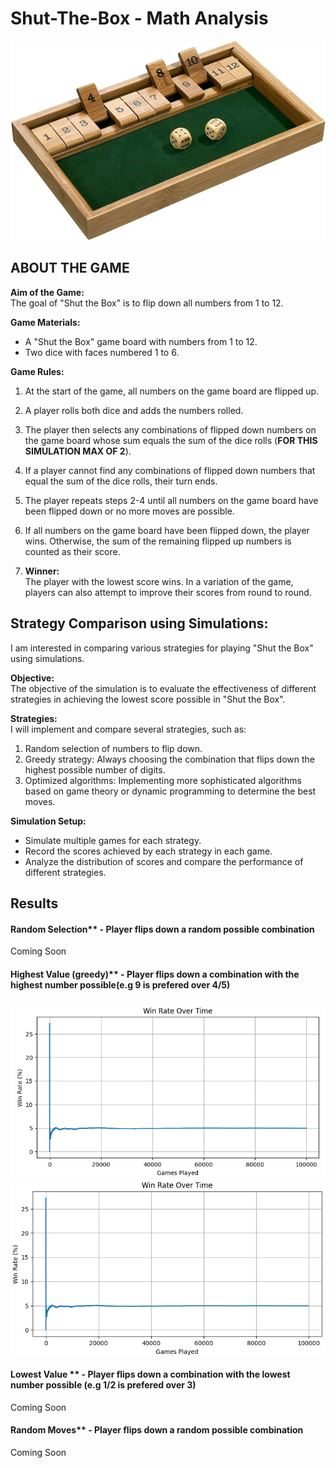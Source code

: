 # Shut-The-Box - Math Analysis

![Game](screenshots/game.jpg)

## ABOUT THE GAME
**Aim of the Game:**  
The goal of "Shut the Box" is to flip down all numbers from 1 to 12.

**Game Materials:**  
- A "Shut the Box" game board with numbers from 1 to 12.
- Two dice with faces numbered 1 to 6.

**Game Rules:**  
1. At the start of the game, all numbers on the game board are flipped up.
2. A player rolls both dice and adds the numbers rolled.
3. The player then selects any combinations of flipped down numbers on the game board whose sum equals the sum of the dice rolls (**FOR THIS SIMULATION MAX OF 2**).
4. If a player cannot find any combinations of flipped down numbers that equal the sum of the dice rolls, their turn ends.
5. The player repeats steps 2-4 until all numbers on the game board have been flipped down or no more moves are possible.
6. If all numbers on the game board have been flipped down, the player wins. Otherwise, the sum of the remaining flipped up numbers is counted as their score.

7. **Winner:**  
The player with the lowest score wins. In a variation of the game, players can also attempt to improve their scores from round to round.

## Strategy Comparison using Simulations:
I am interested in comparing various strategies for playing "Shut the Box" using simulations.

**Objective:**  
The objective of the simulation is to evaluate the effectiveness of different strategies in achieving the lowest score possible in "Shut the Box".

**Strategies:**  
I will implement and compare several strategies, such as:
1. Random selection of numbers to flip down.
2. Greedy strategy: Always choosing the combination that flips down the highest possible number of digits.
3. Optimized algorithms: Implementing more sophisticated algorithms based on game theory or dynamic programming to determine the best moves.

**Simulation Setup:**  
- Simulate multiple games for each strategy.
- Record the scores achieved by each strategy in each game.
- Analyze the distribution of scores and compare the performance of different strategies.

## Results

#### Random Selection** - Player flips down a random possible combination
Coming Soon
#### Highest Value (greedy)** - Player flips down a combination with the highest number possible(e.g 9 is prefered over 4/5)
![Result](screenshots/image.png)
![Result](screenshots/shutTheBoxWinRate.png)
#### Lowest Value ** - Player flips down a combination with the lowest number possible (e.g 1/2 is prefered over 3)
Coming Soon
#### Random Moves** - Player flips down a random possible combination
Coming Soon




